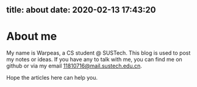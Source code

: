 title: about
date: 2020-02-13 17:43:20
---
# About me
My name is Warpeas, a CS student @ SUSTech. This blog is used to post my notes or ideas. If you have any to talk with me, you can find me on github or via my email 11810716@mail.sustech.edu.cn.

Hope the articles here can help you.